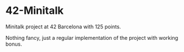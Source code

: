 # 42-Minitalk
Minitalk project at 42 Barcelona with 125 points. 

Nothing fancy, just a regular implementation of the project with working bonus.
